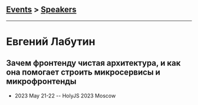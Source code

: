 ## [Events](../README.md) > [Speakers](../speakers.md)
---

# Евгений Лабутин

## Зачем фронтенду чистая архитектура, и как она помогает строить микросервисы и микрофронтенды
- 2023 May 21-22 -- HolyJS 2023 Moscow    
